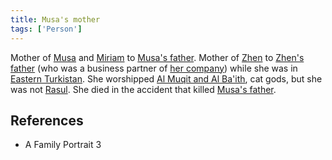 ```yaml
---
title: Musa's mother
tags: ['Person']
---
```

Mother of [Musa](/_wiki/musa.md) and [Miriam](/_wiki/miriam.md) to [Musa's father](/_wiki/musas-father.md). Mother of [Zhen](/_wiki/zhen.md) to [Zhen's father](/_wiki/zhens-father.md) (who was a business partner of [her company](/_wiki/chevalier-business-conglomerate.md)) while she was in [Eastern Turkistan](/_wiki/eastern-turkistan.md). She worshipped [Al Muqit and Al Ba'ith](/_wiki/al-muqit-and-al-baith.md), cat gods, but she was not [Rasul](/_wiki/rasul.md). She died in the accident that killed [Musa's father](/_wiki/musas-father.md).

## References
- A Family Portrait 3
